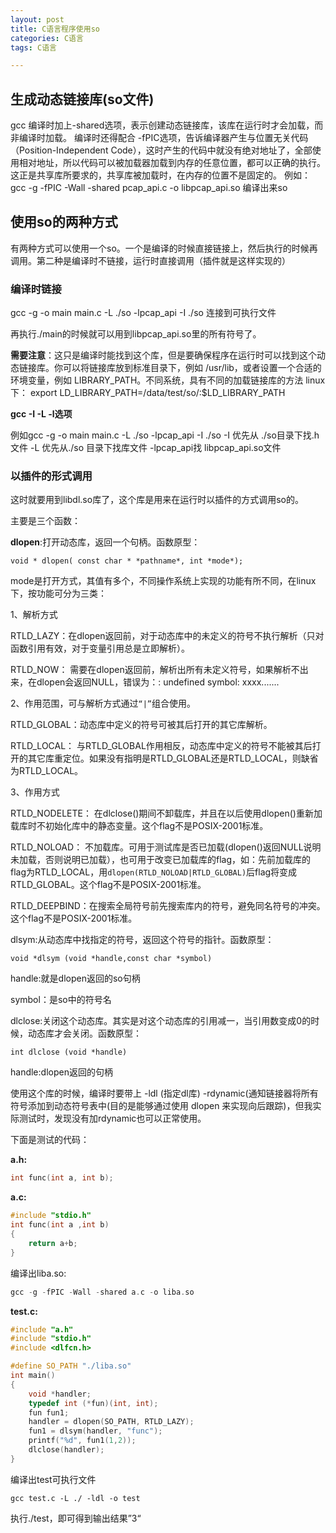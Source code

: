 ```yaml
---
layout: post
title: C语言程序使用so
categories: C语言 
tags: C语言

---
```


## 生成动态链接库(so文件)

gcc 编译时加上-shared选项，表示创建动态链接库，该库在运行时才会加载，而非编译时加载。
编译时还得配合 -fPIC选项，告诉编译器产生与位置无关代码（Position-Independent Code），这时产生的代码中就没有绝对地址了，全部使用相对地址，所以代码可以被加载器加载到内存的任意位置，都可以正确的执行。这正是共享库所要求的，共享库被加载时，在内存的位置不是固定的。
例如：
gcc -g -fPIC -Wall -shared pcap_api.c -o libpcap_api.so 编译出来so

## 使用so的两种方式

有两种方式可以使用一个so。一个是编译的时候直接链接上，然后执行的时候再调用。第二种是编译时不链接，运行时直接调用（插件就是这样实现的）

### 编译时链接

gcc -g -o main main.c -L ./so -lpcap_api -I ./so 连接到可执行文件

再执行./main的时候就可以用到libpcap_api.so里的所有符号了。

**需要注意**：这只是编译时能找到这个库，但是要确保程序在运行时可以找到这个动态链接库。你可以将链接库放到标准目录下，例如 /usr/lib，或者设置一个合适的环境变量，例如 LIBRARY_PATH。不同系统，具有不同的加载链接库的方法
linux 下：
export LD_LIBRARY_PATH=/data/test/so/:$LD_LIBRARY_PATH

**gcc -I -L -l选项**

例如gcc -g -o main main.c -L ./so -lpcap_api -I ./so
-I 优先从 ./so目录下找.h文件
-L 优先从./so 目录下找库文件
-lpcap_api找 libpcap_api.so文件

### 以插件的形式调用

这时就要用到libdl.so库了，这个库是用来在运行时以插件的方式调用so的。

主要是三个函数：

**dlopen**:打开动态库，返回一个句柄。函数原型：

`void * dlopen( const char * *pathname*, int *mode*);`

mode是打开方式，其值有多个，不同操作系统上实现的功能有所不同，在linux下，按功能可分为三类：

1、解析方式

RTLD_LAZY：在dlopen返回前，对于动态库中的未定义的符号不执行解析（只对函数引用有效，对于变量引用总是立即解析）。

RTLD_NOW： 需要在dlopen返回前，解析出所有未定义符号，如果解析不出来，在dlopen会返回NULL，错误为：: undefined symbol: xxxx.......

2、作用范围，可与解析方式通过`“|”`组合使用。

RTLD_GLOBAL：动态库中定义的符号可被其后打开的其它库解析。

RTLD_LOCAL： 与RTLD_GLOBAL作用相反，动态库中定义的符号不能被其后打开的其它库重定位。如果没有指明是RTLD_GLOBAL还是RTLD_LOCAL，则缺省为RTLD_LOCAL。

3、作用方式

RTLD_NODELETE： 在dlclose()期间不卸载库，并且在以后使用dlopen()重新加载库时不初始化库中的静态变量。这个flag不是POSIX-2001标准。

RTLD_NOLOAD： 不加载库。可用于测试库是否已加载(dlopen()返回NULL说明未加载，否则说明已加载），也可用于改变已加载库的flag，如：先前加载库的flag为RTLD_LOCAL，用`dlopen(RTLD_NOLOAD|RTLD_GLOBAL)`后flag将变成RTLD_GLOBAL。这个flag不是POSIX-2001标准。

RTLD_DEEPBIND：在搜索全局符号前先搜索库内的符号，避免同名符号的冲突。这个flag不是POSIX-2001标准。



dlsym:从动态库中找指定的符号，返回这个符号的指针。函数原型：

`void *dlsym (void *handle,const char *symbol)`

handle:就是dlopen返回的so句柄

symbol：是so中的符号名



dlclose:关闭这个动态库。其实是对这个动态库的引用减一，当引用数变成0的时候，动态库才会关闭。函数原型：

`int dlclose (void *handle)`

handle:dlopen返回的句柄



使用这个库的时候，编译时要带上 -ldl (指定dl库) -rdynamic(通知链接器将所有符号添加到动态符号表中(目的是能够通过使用 dlopen 来实现向后跟踪)，但我实际测试时，发现没有加rdynamic也可以正常使用。

下面是测试的代码：

**a.h:**

```c
int func(int a, int b);
```

**a.c:**

```c
#include "stdio.h"
int func(int a ,int b)
{
    return a+b;
}
```

编译出liba.so:

```c
gcc -g -fPIC -Wall -shared a.c -o liba.so
```



**test.c:**

```c
#include "a.h"
#include "stdio.h"
#include <dlfcn.h>

#define SO_PATH "./liba.so"
int main()
{
    void *handler;
    typedef int (*fun)(int, int);
    fun fun1;
    handler = dlopen(SO_PATH, RTLD_LAZY);
    fun1 = dlsym(handler, "func");
    printf("%d", fun1(1,2));
    dlclose(handler);
}
```

编译出test可执行文件

```
gcc test.c -L ./ -ldl -o test
```

执行./test，即可得到输出结果”3“